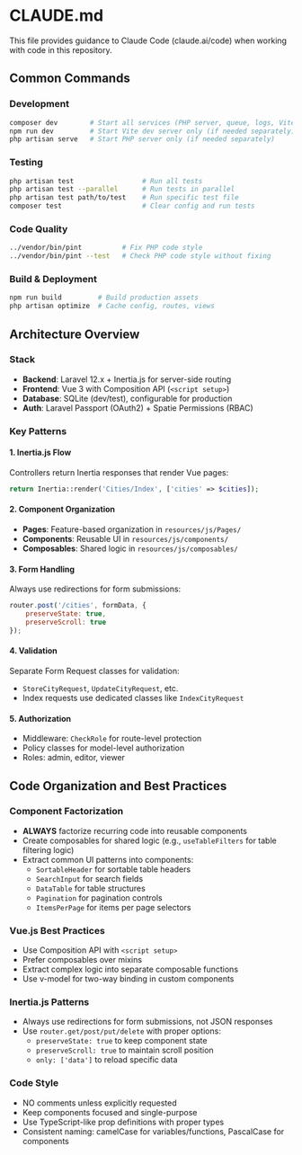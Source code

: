 # CLAUDE.md

This file provides guidance to Claude Code (claude.ai/code) when working with code in this repository.

## Common Commands

### Development
```bash
composer dev        # Start all services (PHP server, queue, logs, Vite)
npm run dev         # Start Vite dev server only (if needed separately)
php artisan serve   # Start PHP server only (if needed separately)
```

### Testing
```bash
php artisan test                 # Run all tests
php artisan test --parallel      # Run tests in parallel
php artisan test path/to/test    # Run specific test file
composer test                    # Clear config and run tests
```

### Code Quality
```bash
../vendor/bin/pint          # Fix PHP code style
../vendor/bin/pint --test   # Check PHP code style without fixing
```

### Build & Deployment
```bash
npm run build         # Build production assets
php artisan optimize  # Cache config, routes, views
```

## Architecture Overview

### Stack
- **Backend**: Laravel 12.x + Inertia.js for server-side routing
- **Frontend**: Vue 3 with Composition API (`<script setup>`)
- **Database**: SQLite (dev/test), configurable for production
- **Auth**: Laravel Passport (OAuth2) + Spatie Permissions (RBAC)

### Key Patterns

#### 1. Inertia.js Flow
Controllers return Inertia responses that render Vue pages:
```php
return Inertia::render('Cities/Index', ['cities' => $cities]);
```

#### 2. Component Organization
- **Pages**: Feature-based organization in `resources/js/Pages/`
- **Components**: Reusable UI in `resources/js/components/`
- **Composables**: Shared logic in `resources/js/composables/`

#### 3. Form Handling
Always use redirections for form submissions:
```javascript
router.post('/cities', formData, {
    preserveState: true,
    preserveScroll: true
});
```

#### 4. Validation
Separate Form Request classes for validation:
- `StoreCityRequest`, `UpdateCityRequest`, etc.
- Index requests use dedicated classes like `IndexCityRequest`

#### 5. Authorization
- Middleware: `CheckRole` for route-level protection
- Policy classes for model-level authorization
- Roles: admin, editor, viewer

## Code Organization and Best Practices

### Component Factorization
- **ALWAYS** factorize recurring code into reusable components
- Create composables for shared logic (e.g., `useTableFilters` for table filtering logic)
- Extract common UI patterns into components:
  - `SortableHeader` for sortable table headers
  - `SearchInput` for search fields
  - `DataTable` for table structures
  - `Pagination` for pagination controls
  - `ItemsPerPage` for items per page selectors

### Vue.js Best Practices
- Use Composition API with `<script setup>`
- Prefer composables over mixins
- Extract complex logic into separate composable functions
- Use v-model for two-way binding in custom components

### Inertia.js Patterns
- Always use redirections for form submissions, not JSON responses
- Use `router.get/post/put/delete` with proper options:
  - `preserveState: true` to keep component state
  - `preserveScroll: true` to maintain scroll position
  - `only: ['data']` to reload specific data

### Code Style
- NO comments unless explicitly requested
- Keep components focused and single-purpose
- Use TypeScript-like prop definitions with proper types
- Consistent naming: camelCase for variables/functions, PascalCase for components